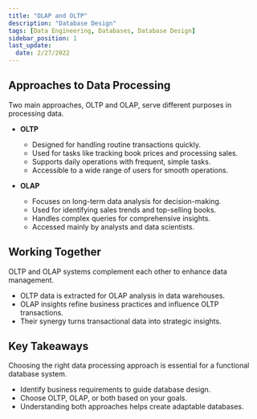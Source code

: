 ```yaml
---
title: "OLAP and OLTP"
description: "Database Design"
tags: [Data Engineering, Databases, Database Design]
sidebar_position: 1
last_update:
  date: 2/27/2022
---
```



## Approaches to Data Processing 

Two main approaches, OLTP and OLAP, serve different purposes in processing data.

- **OLTP**
  - Designed for handling routine transactions quickly.
  - Used for tasks like tracking book prices and processing sales.
  - Supports daily operations with frequent, simple tasks.
  - Accessible to a wide range of users for smooth operations.

- **OLAP**
  - Focuses on long-term data analysis for decision-making.
  - Used for identifying sales trends and top-selling books.
  - Handles complex queries for comprehensive insights.
  - Accessed mainly by analysts and data scientists.

## Working Together

OLTP and OLAP systems complement each other to enhance data management.

  - OLTP data is extracted for OLAP analysis in data warehouses.
  - OLAP insights refine business practices and influence OLTP transactions.
  - Their synergy turns transactional data into strategic insights.

## Key Takeaways

Choosing the right data processing approach is essential for a functional database system.

  - Identify business requirements to guide database design.
  - Choose OLTP, OLAP, or both based on your goals.
  - Understanding both approaches helps create adaptable databases.